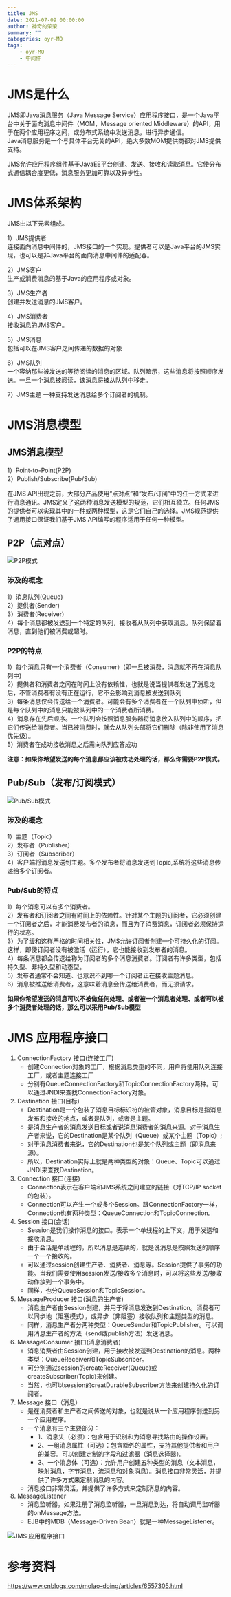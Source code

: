 ```yaml
---
title: JMS
date: 2021-07-09 00:00:00
author: 神奇的荣荣
summary: ""
categories: oyr-MQ
tags: 
    - oyr-MQ
    - 中间件
---
```


# JMS是什么

JMS即Java消息服务（Java Message Service）应用程序接口，是一个Java平台中关于面向消息中间件（MOM，Message oriented Middleware）的API，用于在两个应用程序之间，或分布式系统中发送消息，进行异步通信。  
Java消息服务是一个与具体平台无关的API，绝大多数MOM提供商都对JMS提供支持。

JMS允许应用程序组件基于JavaEE平台创建、发送、接收和读取消息。它使分布式通信耦合度更低，消息服务更加可靠以及异步性。

<!-- more -->

# JMS体系架构

JMS由以下元素组成。

1）JMS提供者   
连接面向消息中间件的，JMS接口的一个实现。提供者可以是Java平台的JMS实现，也可以是非Java平台的面向消息中间件的适配器。

2）JMS客户   
生产或消费消息的基于Java的应用程序或对象。

3）JMS生产者   
创建并发送消息的JMS客户。

4）JMS消费者   
接收消息的JMS客户。

5）JMS消息   
包括可以在JMS客户之间传递的数据的对象

6）JMS队列   
一个容纳那些被发送的等待阅读的消息的区域。队列暗示，这些消息将按照顺序发送。一旦一个消息被阅读，该消息将被从队列中移走。

7）JMS主题 
一种支持发送消息给多个订阅者的机制。

# JMS消息模型

## JMS消息模型

1）Point-to-Point(P2P)  
2）Publish/Subscribe(Pub/Sub)

在JMS API出现之前，大部分产品使用“点对点”和“发布/订阅”中的任一方式来进行消息通讯。JMS定义了这两种消息发送模型的规范，它们相互独立。任何JMS的提供者可以实现其中的一种或两种模型，这是它们自己的选择。JMS规范提供了通用接口保证我们基于JMS API编写的程序适用于任何一种模型。

## P2P（点对点）

![P2P模式](https://kubpang.gitee.io/sourceFile/MQ/jms/397872-20170315231815541-1387998695.jpeg)

### 涉及的概念

1）消息队列(Queue)    
2）提供者(Sender)  
3）消费者(Receiver)  
4）每个消息都被发送到一个特定的队列，接收者从队列中获取消息。队列保留着消息，直到他们被消费或超时。

### P2P的特点

1）每个消息只有一个消费者（Consumer）(即一旦被消费，消息就不再在消息队列中)  
2）提供者和消费者之间在时间上没有依赖性，也就是说当提供者发送了消息之后，不管消费者有没有正在运行，它不会影响到消息被发送到队列  
3）每条消息仅会传送给一个消费者。可能会有多个消费者在一个队列中侦听，但是每个队列中的消息只能被队列中的一个消费者所消费。  
4）消息存在先后顺序。一个队列会按照消息服务器将消息放入队列中的顺序，把它们传送给消费者。当已被消费时，就会从队列头部将它们删除（除非使用了消息优先级）。  
5）消费者在成功接收消息之后需向队列应答成功  

**注意：如果你希望发送的每个消息都应该被成功处理的话，那么你需要P2P模式。**

## Pub/Sub（发布/订阅模式）

![Pub/Sub模式](https://kubpang.gitee.io/sourceFile/MQ/jms/)

### 涉及的概念

1）主题（Topic）  
2）发布者（Publisher）  
3）订阅者（Subscriber）  
4）客户端将消息发送到主题。多个发布者将消息发送到Topic,系统将这些消息传递给多个订阅者。

### Pub/Sub的特点

1）每个消息可以有多个消费者。  
2）发布者和订阅者之间有时间上的依赖性。针对某个主题的订阅者，它必须创建一个订阅者之后，才能消费发布者的消息，而且为了消费消息，订阅者必须保持运行的状态。  
3）为了缓和这样严格的时间相关性，JMS允许订阅者创建一个可持久化的订阅。这样，即使订阅者没有被激活（运行），它也能接收到发布者的消息。  
4）每条消息都会传送给称为订阅者的多个消息消费者。订阅者有许多类型，包括持久型、非持久型和动态型。  
5）发布者通常不会知道、也意识不到哪一个订阅者正在接收主题消息。  
6）消息被推送给消费者，这意味着消息会传送给消费者，而无须请求。

**如果你希望发送的消息可以不被做任何处理、或者被一个消息者处理、或者可以被多个消费者处理的话，那么可以采用Pub/Sub模型**

# JMS 应用程序接口

1. ConnectionFactory 接口(连接工厂)
    - 创建Connection对象的工厂，根据消息类型的不同，用户将使用队列连接工厂，或者主题连接工厂
    - 分别有QueueConnectionFactory和TopicConnectionFactory两种。可以通过JNDI来查找ConnectionFactory对象。
2. Destination 接口(目标)
    - Destination是一个包装了消息目标标识符的被管对象，消息目标是指消息发布和接收的地点，或者是队列，或者是主题。
    - 是消息生产者的消息发送目标或者说消息消费者的消息来源。对于消息生产者来说，它的Destination是某个队列（Queue）或某个主题（Topic）;
    - 对于消息消费者来说，它的Destination也是某个队列或主题（即消息来源）。
    - 所以，Destination实际上就是两种类型的对象：Queue、Topic可以通过JNDI来查找Destination。
3. Connection 接口(连接)
    - Connection表示在客户端和JMS系统之间建立的链接（对TCP/IP socket的包装）。
    - Connection可以产生一个或多个Session。跟ConnectionFactory一样，Connection也有两种类型：QueueConnection和TopicConnection。
4. Session 接口(会话)
    - Session是我们操作消息的接口。表示一个单线程的上下文，用于发送和接收消息。
    - 由于会话是单线程的，所以消息是连续的，就是说消息是按照发送的顺序一个一个接收的。
    - 可以通过session创建生产者、消费者、消息等。Session提供了事务的功能。当我们需要使用session发送/接收多个消息时，可以将这些发送/接收动作放到一个事务中。
    - 同样，也分QueueSession和TopicSession。
5. MessageProducer 接口(消息的生产者)
    - 消息生产者由Session创建，并用于将消息发送到Destination。消费者可以同步地（阻塞模式），或异步（非阻塞）接收队列和主题类型的消息。
    - 同样，消息生产者分两种类型：QueueSender和TopicPublisher。可以调用消息生产者的方法（send或publish方法）发送消息。
6. MessageConsumer 接口(消息消费者)
    - 消息消费者由Session创建，用于接收被发送到Destination的消息。两种类型：QueueReceiver和TopicSubscriber。
    - 可分别通过session的createReceiver(Queue)或createSubscriber(Topic)来创建。
    - 当然，也可以session的creatDurableSubscriber方法来创建持久化的订阅者。
7. Message 接口（消息）
    - 是在消费者和生产者之间传送的对象，也就是说从一个应用程序创送到另一个应用程序。
    - 一个消息有三个主要部分：
        - 1、消息头（必须）：包含用于识别和为消息寻找路由的操作设置。
        - 2、一组消息属性（可选）：包含额外的属性，支持其他提供者和用户的兼容。可以创建定制的字段和过滤器（消息选择器）。
        - 3、一个消息体（可选）：允许用户创建五种类型的消息（文本消息，映射消息，字节消息，流消息和对象消息）。消息接口非常灵活，并提供了许多方式来定制消息的内容。
    - 消息接口非常灵活，并提供了许多方式来定制消息的内容。
8. MessageListener
    - 消息监听器。如果注册了消息监听器，一旦消息到达，将自动调用监听器的onMessage方法。
    - EJB中的MDB（Message-Driven Bean）就是一种MessageListener。

![JMS 应用程序接口](https://kubpang.gitee.io/sourceFile/MQ/jms/20170215230025420.png)

# 参考资料

https://www.cnblogs.com/molao-doing/articles/6557305.html